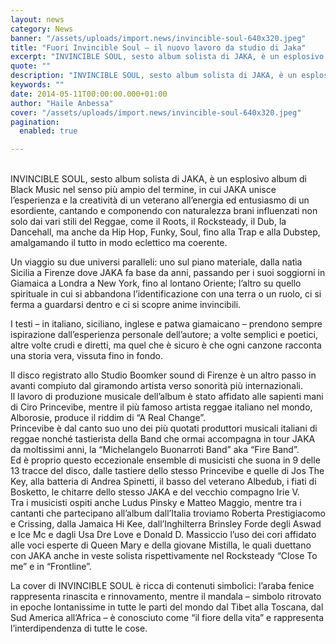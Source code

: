 ```yaml
---
layout: news
category: News
banner: "/assets/uploads/import.news/invincible-soul-640x320.jpeg"
title: "Fuori Invincible Soul – il nuovo lavoro da studio di Jaka"
excerpt: "INVINCIBLE SOUL, sesto album solista di JAKA, è un esplosivo album di Black Music nel senso più ampio del termine, in cui JAKA unisce l’esperienza e la creatività di un veterano all’energia ed entusiasmo di un esordiente, cantando e componendo con naturalezza brani influenzati non solo dai vari stili del Reggae, come il Roots, il [&hellip"
quote: ""
description: "INVINCIBLE SOUL, sesto album solista di JAKA, è un esplosivo album di Black Music nel senso più ampio del termine, in cui JAKA unisce l’esperienza e la creatività di un veterano all’energia ed entusiasmo di un esordiente, cantando e componendo con naturalezza brani influenzati non solo dai vari stili del Reggae, come il Roots, il [&hellip"
keywords: ""
date: 2014-05-11T00:00:00.000+01:00
author: "Haile Anbessa"
cover: "/assets/uploads/import.news/invincible-soul-640x320.jpeg"
pagination:
  enabled: true

---
```


[](https://hotmc.com/wp-content/uploads/2014/05/invincible-soul.jpeg)  
INVINCIBLE SOUL, sesto album solista di JAKA, è un esplosivo album di Black Music nel senso più ampio del termine, in cui JAKA unisce l’esperienza e la creatività di un veterano all’energia ed entusiasmo di un esordiente, cantando e componendo con naturalezza brani influenzati non solo dai vari stili del Reggae, come il Roots, il Rocksteady, il Dub, la Dancehall, ma anche da Hip Hop, Funky, Soul, fino alla Trap e alla Dubstep, amalgamando il tutto in modo eclettico ma coerente.

Un viaggio su due universi paralleli: uno sul piano materiale, dalla natìa Sicilia a Firenze dove JAKA fa base da anni, passando per i suoi soggiorni in Giamaica a Londra a New York, fino al lontano Oriente; l’altro su quello spirituale in cui si abbandona l’identificazione con una terra o un ruolo, ci si ferma a guardarsi dentro e ci si scopre anime invincibili.

I testi – in italiano, siciliano, inglese e patwa giamaicano – prendono sempre ispirazione dall’esperienza personale dell’autore; a volte semplici e poetici, altre volte crudi e diretti, ma quel che è sicuro è che ogni canzone racconta una storia vera, vissuta fino in fondo.

Il disco registrato allo Studio Boomker sound di Firenze è un altro passo in avanti compiuto dal giramondo artista verso sonorità più internazionali.  
Il lavoro di produzione musicale dell’album è stato affidato alle sapienti mani di Ciro Princevibe, mentre il più famoso artista reggae italiano nel mondo, Alborosie, produce il riddim di “A Real Change”.  
Princevibe è dal canto suo uno dei più quotati produttori musicali italiani di reggae nonché tastierista della Band che ormai accompagna in tour JAKA da moltissimi anni, la “Michelangelo Buonarroti Band” aka “Fire Band”.  
Ed è proprio questo eccezionale ensemble di musicisti che suona in 9 delle 13 tracce del disco, dalle tastiere dello stesso Princevibe e quelle di Jos The Key, alla batteria di Andrea Spinetti, il basso del veterano Albedub, i fiati di Bosketto, le chitarre dello stesso JAKA e del vecchio compagno Irie V.  
Tra i musicisti ospiti anche Ludus Pinsky e Matteo Maggio, mentre tra i cantanti che partecipano all’album dall’Italia troviamo Roberta Prestigiacomo e Crissing, dalla Jamaica Hi Kee, dall’Inghilterra Brinsley Forde degli Aswad e Ice Mc e dagli Usa Dre Love e Donald D. Massiccio l’uso dei cori affidato alle voci esperte di Queen Mary e della giovane Mistilla, le quali duettano con JAKA anche in veste solista rispettivamente nel Rocksteady “Close To me” e in “Frontline”.

La cover di INVINCIBLE SOUL è ricca di contenuti simbolici: l’araba fenice rappresenta rinascita e rinnovamento, mentre il mandala – simbolo ritrovato in epoche lontanissime in tutte le parti del mondo dal Tibet alla Toscana, dal Sud America all’Africa – è conosciuto come “il fiore della vita” e rappresenta l’interdipendenza di tutte le cose.